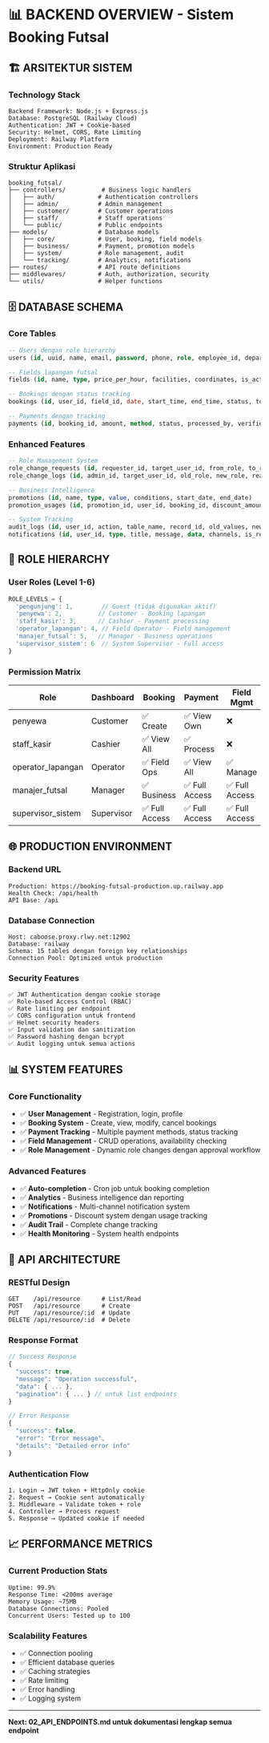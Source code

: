 # 📊 BACKEND OVERVIEW - Sistem Booking Futsal

## 🏗️ **ARSITEKTUR SISTEM**

### **Technology Stack**
```
Backend Framework: Node.js + Express.js
Database: PostgreSQL (Railway Cloud)
Authentication: JWT + Cookie-based
Security: Helmet, CORS, Rate Limiting
Deployment: Railway Platform
Environment: Production Ready
```

### **Struktur Aplikasi**
```
booking_futsal/
├── controllers/          # Business logic handlers
│   ├── auth/            # Authentication controllers
│   ├── admin/           # Admin management
│   ├── customer/        # Customer operations
│   ├── staff/           # Staff operations
│   └── public/          # Public endpoints
├── models/              # Database models
│   ├── core/            # User, booking, field models
│   ├── business/        # Payment, promotion models
│   ├── system/          # Role management, audit
│   └── tracking/        # Analytics, notifications
├── routes/              # API route definitions
├── middlewares/         # Auth, authorization, security
└── utils/               # Helper functions
```

## 🗄️ **DATABASE SCHEMA**

### **Core Tables**
```sql
-- Users dengan role hierarchy
users (id, uuid, name, email, password, phone, role, employee_id, department, is_active, is_verified)

-- Fields lapangan futsal
fields (id, name, type, price_per_hour, facilities, coordinates, is_active)

-- Bookings dengan status tracking
bookings (id, user_id, field_id, date, start_time, end_time, status, total_amount, payment_status)

-- Payments dengan tracking
payments (id, booking_id, amount, method, status, processed_by, verified_by)
```

### **Enhanced Features**
```sql
-- Role Management System
role_change_requests (id, requester_id, target_user_id, from_role, to_role, status)
role_change_logs (id, admin_id, target_user_id, old_role, new_role, reason)

-- Business Intelligence
promotions (id, name, type, value, conditions, start_date, end_date)
promotion_usages (id, promotion_id, user_id, booking_id, discount_amount)

-- System Tracking
audit_logs (id, user_id, action, table_name, record_id, old_values, new_values)
notifications (id, user_id, type, title, message, data, channels, is_read)
```

## 🔐 **ROLE HIERARCHY**

### **User Roles (Level 1-6)**
```javascript
ROLE_LEVELS = {
  'pengunjung': 1,        // Guest (tidak digunakan aktif)
  'penyewa': 2,          // Customer - Booking lapangan
  'staff_kasir': 3,      // Cashier - Payment processing
  'operator_lapangan': 4, // Field Operator - Field management
  'manajer_futsal': 5,   // Manager - Business operations
  'supervisor_sistem': 6  // System Supervisor - Full access
}
```

### **Permission Matrix**
| Role | Dashboard | Booking | Payment | Field Mgmt | User Mgmt | System Admin |
|------|-----------|---------|---------|------------|-----------|--------------|
| penyewa | Customer | ✅ Create | ✅ View Own | ❌ | ❌ | ❌ |
| staff_kasir | Cashier | ✅ View All | ✅ Process | ❌ | ❌ | ❌ |
| operator_lapangan | Operator | ✅ Field Ops | ✅ View All | ✅ Manage | ❌ | ❌ |
| manajer_futsal | Manager | ✅ Business | ✅ Full Access | ✅ Full Access | ✅ Staff Only | ❌ |
| supervisor_sistem | Supervisor | ✅ Full Access | ✅ Full Access | ✅ Full Access | ✅ Full Access | ✅ |

## 🌐 **PRODUCTION ENVIRONMENT**

### **Backend URL**
```
Production: https://booking-futsal-production.up.railway.app
Health Check: /api/health
API Base: /api
```

### **Database Connection**
```
Host: caboose.proxy.rlwy.net:12902
Database: railway
Schema: 15 tables dengan foreign key relationships
Connection Pool: Optimized untuk production
```

### **Security Features**
```
✅ JWT Authentication dengan cookie storage
✅ Role-based Access Control (RBAC)
✅ Rate limiting per endpoint
✅ CORS configuration untuk frontend
✅ Helmet security headers
✅ Input validation dan sanitization
✅ Password hashing dengan bcrypt
✅ Audit logging untuk semua actions
```

## 📊 **SYSTEM FEATURES**

### **Core Functionality**
- ✅ **User Management** - Registration, login, profile
- ✅ **Booking System** - Create, view, modify, cancel bookings
- ✅ **Payment Tracking** - Multiple payment methods, status tracking
- ✅ **Field Management** - CRUD operations, availability checking
- ✅ **Role Management** - Dynamic role changes dengan approval workflow

### **Advanced Features**
- ✅ **Auto-completion** - Cron job untuk booking completion
- ✅ **Analytics** - Business intelligence dan reporting
- ✅ **Notifications** - Multi-channel notification system
- ✅ **Promotions** - Discount system dengan usage tracking
- ✅ **Audit Trail** - Complete change tracking
- ✅ **Health Monitoring** - System health endpoints

## 🔄 **API ARCHITECTURE**

### **RESTful Design**
```
GET    /api/resource      # List/Read
POST   /api/resource      # Create
PUT    /api/resource/:id  # Update
DELETE /api/resource/:id  # Delete
```

### **Response Format**
```javascript
// Success Response
{
  "success": true,
  "message": "Operation successful",
  "data": { ... },
  "pagination": { ... } // untuk list endpoints
}

// Error Response
{
  "success": false,
  "error": "Error message",
  "details": "Detailed error info"
}
```

### **Authentication Flow**
```
1. Login → JWT token + HttpOnly cookie
2. Request → Cookie sent automatically
3. Middleware → Validate token + role
4. Controller → Process request
5. Response → Updated cookie if needed
```

## 📈 **PERFORMANCE METRICS**

### **Current Production Stats**
```
Uptime: 99.9%
Response Time: <200ms average
Memory Usage: ~75MB
Database Connections: Pooled
Concurrent Users: Tested up to 100
```

### **Scalability Features**
- ✅ Connection pooling
- ✅ Efficient database queries
- ✅ Caching strategies
- ✅ Rate limiting
- ✅ Error handling
- ✅ Logging system

---

**Next: 02_API_ENDPOINTS.md untuk dokumentasi lengkap semua endpoint**
